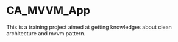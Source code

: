# CA_MVVM_App
This is a training project aimed at getting knowledges about clean architecture and mvvm pattern.
